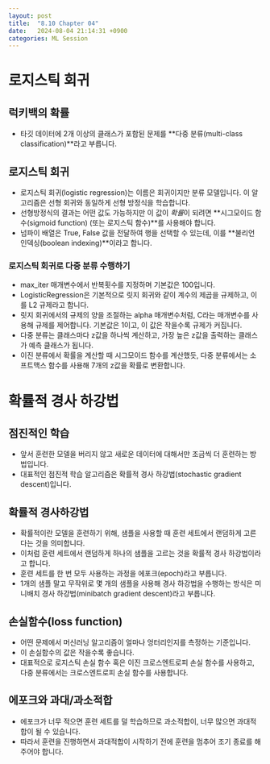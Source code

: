 ```yaml
---
layout: post
title:  "8.10 Chapter 04"
date:   2024-08-04 21:14:31 +0900
categories: ML Session
---
```


# 로지스틱 회귀

## 럭키백의 확률
* 타깃 데이터에 2개 이상의 클래스가 포함된 문제를 **다중 분류(multi-class classification)**라고 부릅니다.

## 로지스틱 회귀
* 로지스틱 회귀(logistic regression)는 이름은 회귀이지만 분류 모델입니다. 이 알고리즘은 선형 회귀와 동일하게 선형 방정식을 학습합니다.
* 선형방정식의 결과는 어떤 값도 가능하지만 이 값이 *확률*이 되려면 **시그모이드 함수(sigmoid function) (또는 로지스틱 함수)**를 사용해야 합니다.
* 넘파이 배열은 True, False 값을 전달하여 행을 선택할 수 있는데, 이를 **불리언 인덱싱(boolean indexing)**이라고 합니다.


### 로지스틱 회귀로 다중 분류 수행하기
* max_iter 매개변수에서 반복횟수를 지정하며 기본값은 100입니다.
* LogisticRegression은 기본적으로 릿지 회귀와 같이 계수의 제곱을 규제하고, 이를 L2 규제라고 합니다.
* 릿지 회귀에서의 규제의 양을 조절하는 alpha 매개변수처럼, C라는 매개변수를 사용해 규제를 제어합니다. 기본값은 1이고, 이 값은 작을수록 규제가 커집니다.
* 다중 분류는 클래스마다 z값을 하나씩 계산하고, 가장 높은 z값을 출력하는 클래스가 예측 클래스가 됩니다.
* 이진 분류에서 확률을 계산할 때 시그모이드 함수를 계산했듯, 다중 분류에서는 소프트맥스 함수를 사용해 7개의 z값을 확률로 변환합니다.

# 확률적 경사 하강법

## 점진적인 학습
* 앞서 훈련한 모델을 버리지 않고 새로운 데이터에 대해서만 조금씩 더 훈련하는 방법입니다.
* 대표적인 점진적 학습 알고리즘은 확률적 경사 하강법(stochastic gradient descent)입니다.

## 확률적 경사하강법
* 확률적이란 모델을 훈련하기 위해, 샘플을 사용할 때 훈련 세트에서 랜덤하게 고른다는 것을 의미합니다.
* 이처럼 훈련 세트에서 랜덤하게 하나의 샘플을 고르는 것을 확률적 경사 하강법이라고 합니다.
* 훈련 세트를 한 번 모두 사용하는 과정을 에포크(epoch)라고 부릅니다.
* 1개의 샘플 말고 무작위로 몇 개의 샘플을 사용해 경사 하강법을 수행하는 방식은 미니배치 경사 하강법(minibatch gradient descent)라고 부릅니다.


## 손실함수(loss function)
* 어떤 문제에서 머신러닝 알고리즘이 얼마나 엉터리인지를 측정하는 기준입니다.
* 이 손실함수의 값은 작을수록 좋습니다.
* 대표적으로 로지스틱 손실 함수 혹은 이진 크로스엔트로피 손실 함수를 사용하고, 다중 분류에서는 크로스엔트로피 손실 함수를 사용합니다.


## 에포크와 과대/과소적합
* 에포크가 너무 적으면 훈련 세트를 덜 학습하므로 과소적합이, 너무 많으면 과대적합이 될 수 있습니다.
* 따라서 훈련을 진행하면서 과대적합이 시작하기 전에 훈련을 멈추어 조기 종료를 해 주어야 합니다.
